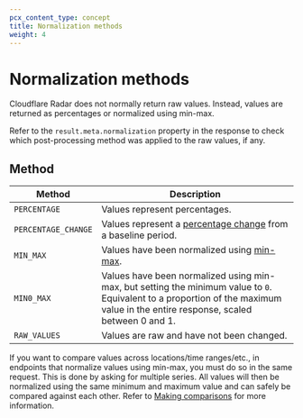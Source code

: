 ```yaml
---
pcx_content_type: concept
title: Normalization methods
weight: 4
---
```


# Normalization methods

Cloudflare Radar does not normally return raw values. Instead, values are returned as percentages or normalized using min-max.

Refer to the `result.meta.normalization` property in the response to check which post-processing method was applied to the raw values, if any.

## Method

| Method | Description |
| ---- | ---- |
| `PERCENTAGE` | Values represent percentages. |
| `PERCENTAGE_CHANGE` | Values represent a [percentage change](https://en.wikipedia.org/wiki/Relative_change_and_difference#Percentage_change) from a baseline period. |
| `MIN_MAX` | Values have been normalized using [min-max](https://en.wikipedia.org/wiki/Feature_scaling#Rescaling_(min-max_normalization)).|
| `MIN0_MAX` | Values have been normalized using min-max, but setting the minimum value to `0`. Equivalent to a proportion of the maximum value in the entire response, scaled between 0 and 1.|
| `RAW_VALUES` | Values are raw and have not been changed. |

If you want to compare values across locations/time ranges/etc., in endpoints that normalize values using min-max, you must do so in the same request. This is done by asking for multiple series. All values will then be normalized using the same minimum and maximum value and can safely be compared against each other. Refer to [Making comparisons](/radar/get-started/making-comparisons) for more information.
